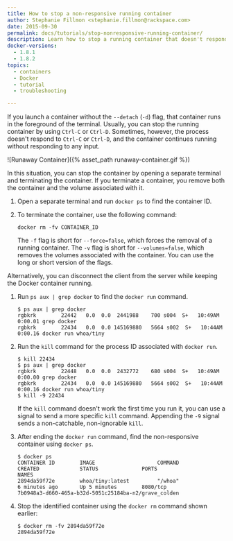 ```yaml
---
title: How to stop a non-responsive running container
author: Stephanie Fillmon <stephanie.fillmon@rackspace.com>
date: 2015-09-30
permalink: docs/tutorials/stop-nonresponsive-running-container/
description: Learn how to stop a running container that doesn't respond to standard kill commands.
docker-versions:
  - 1.8.1
  - 1.8.2
topics:
  - containers
  - Docker
  - tutorial
  - troubleshooting

---
```

If you launch a container without the `--detach` (`-d`) flag, that container runs in the foreground of the terminal. Usually, you can stop the running container by using `Ctrl-C` or `Ctrl-D`. Sometimes, however, the process doesn't respond to `Ctrl-C` or `Ctrl-D`, and the container continues running without responding to any input.

![Runaway Container]({% asset_path runaway-container.gif %})

In this situation, you can stop the container by opening a separate terminal and terminating the container. If you terminate a container, you remove both the container and the volume associated with it.

1. Open a separate terminal and run `docker ps` to find the container ID.
2. To terminate the container, use the following command:

    `docker rm -fv CONTAINER_ID`

    The `-f` flag is short for `--force=false`, which forces the removal of a running container. The `-v` flag is short for `--volumes=false`, which removes the volumes associated with the container. You can use the long or short version of the flags.

Alternatively, you can disconnect the client from the server while keeping the
Docker container running.

1. Run `ps aux | grep docker` to find the `docker run` command.

    ```
    $ ps aux | grep docker
    rgbkrk        22442   0.0  0.0  2441988    700 s004  S+   10:49AM   0:00.01 grep docker
    rgbkrk        22434   0.0  0.0 145169880   5664 s002  S+   10:44AM   0:00.16 docker run whoa/tiny
    ```
2. Run the `kill` command for the process ID associated with `docker run`.

    ```
    $ kill 22434
    $ ps aux | grep docker
    rgbkrk        22448   0.0  0.0  2432772    680 s004  S+   10:49AM   0:00.00 grep docker
    rgbkrk        22434   0.0  0.0 145169880   5664 s002  S+   10:44AM   0:00.16 docker run whoa/tiny
    $ kill -9 22434
    ```
    If the `kill` command doesn't work the first time you run it, you can use a signal to send a more specific `kill` command. Appending the `-9` signal sends a non-catchable, non-ignorable `kill`.

3. After ending the `docker run` command, find the non-responsive container using `docker ps`.

    ```
    $ docker ps
    CONTAINER ID        IMAGE                    COMMAND                CREATED             STATUS              PORTS                        NAMES
    2894da59f72e        whoa/tiny:latest         "/whoa"                6 minutes ago       Up 5 minutes        8080/tcp                     7b0948a3-d660-465a-b32d-5051c25184ba-n2/grave_colden
    ```
4. Stop the identified container using the `docker rm` command shown earlier:

    ```
    $ docker rm -fv 2894da59f72e
    2894da59f72e
    ```
